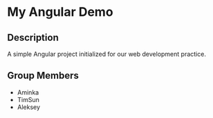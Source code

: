 # My Angular Demo

## Description
A simple Angular project initialized for our web development practice.

## Group Members
- Aminka
- TimSun
- Aleksey
